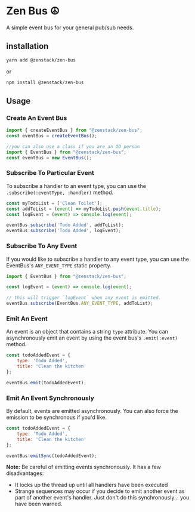 # Zen Bus ☮️
A simple event bus for your general pub/sub needs.

## installation
```bash
yarn add @zenstack/zen-bus
```
or 
```bash
npm install @zenstack/zen-bus
```

## Usage

### Create An Event Bus
```javascript
import { createEventBus } from "@zenstack/zen-bus";
const eventBus = createEventBus();

//you can also use a class if you are an OO person
import { EventBus } from "@zenstack/zen-bus";
const eventBus = new EventBus();
```

### Subscribe To Particular Event
To subscribe a handler to an event type, you can use the `.subscribe(:eventType, :handler)` method.
```javascript
const myTodoList = ['Clean Toilet'];
const addToList = (event) => myTodoList.push(event.title);
const logEvent = (event) => console.log(event);

eventBus.subscribe('Todo Added', addToList);
eventBus.subscribe('Todo Added', logEvent);
```

### Subscribe To Any Event
If you would like to subscribe a handler to any event type, you can use
the EventBus's `ANY_EVENT_TYPE` static property.
```javascript
import { EventBus } from "@zenstack/zen-bus";

const logEvent = (event) => console.log(event);

// this will trigger `logEvent` when any event is emitted.
eventBus.subscribe(EventBus.ANY_EVENT_TYPE, addToList);
```

### Emit An Event
An event is an object that contains a string `type` attribute. You can asynchronously emit an event
by using the event bus's `.emit(:event)` method.
```javascript
const todoAddedEvent = {
    type: 'Todo Added',
    title: 'Clean the kitchen'
};

eventBus.emit(todoAddedEvent);
```

### Emit An Event Synchronously
By default, events are emitted asynchronously. You can also force the emission
to be synchronous if you'd like.
```javascript
const todoAddedEvent = {
    type: 'Todo Added',
    title: 'Clean the kitchen'
};

eventBus.emitSync(todoAddedEvent);
```

**Note:** Be careful of emitting events synchronously. It has a few disadvantages:

- It locks up the thread up until all handlers have been executed
- Strange sequences may occur if you decide to emit another event as part of
another event's handler. Just don't do this synchronously... you have been warned.
